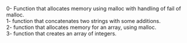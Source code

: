 0- Function that allocates memory using malloc with handling of fail of malloc.  
1- function that concatenates two strings with some additions.  
2- function that allocates memory for an array, using malloc.  
3- function that creates an array of integers.
